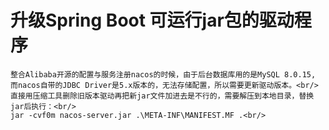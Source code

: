 # 升级Spring Boot 可运行jar包的驱动程序
    整合Alibaba开源的配置与服务注册nacos的时候，由于后台数据库用的是MySQL 8.0.15, 而nacos自带的JDBC Driver是5.x版本的，无法存储配置，所以需要更新驱动版本。<br/>
    直接用压缩工具删除旧版本驱动再把新jar文件加进去是不行的，需要解压到本地目录，替换jar后执行：<br/>
    jar -cvf0m nacos-server.jar .\META-INF\MANIFEST.MF .<br/>